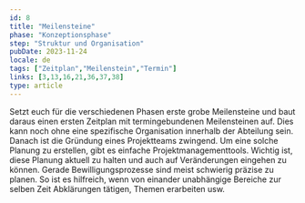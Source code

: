 ```yaml
---
id: 8
title: "Meilensteine"
phase: "Konzeptionsphase"
step: "Struktur und Organisation"
pubDate: 2023-11-24
locale: de
tags: ["Zeitplan","Meilenstein","Termin"]
links: [3,13,16,21,36,37,38]
type: article
---
```


Setzt euch für die verschiedenen Phasen erste grobe Meilensteine und baut daraus einen ersten Zeitplan mit termingebundenen Meilensteinen auf. Dies kann noch ohne eine spezifische Organisation innerhalb der Abteilung sein. Danach ist die Gründung eines Projektteams zwingend. 
Um eine solche Planung zu erstellen, gibt es einfache Projektmanagementtools. Wichtig ist, diese Planung aktuell zu halten und auch auf Veränderungen eingehen zu können. Gerade Bewilligungsprozesse sind meist schwierig präzise zu planen. So ist es hilfreich, wenn von einander unabhängige Bereiche zur selben Zeit Abklärungen tätigen, Themen erarbeiten usw.
